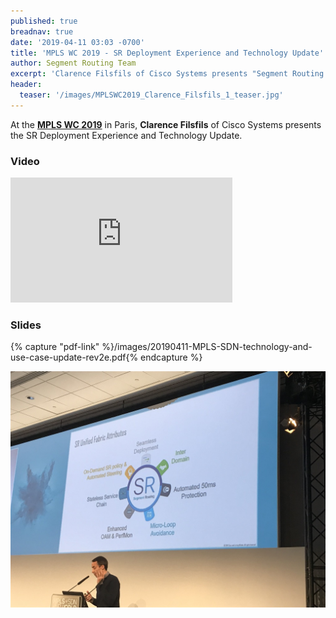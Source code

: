 ```yaml
---
published: true
breadnav: true
date: '2019-04-11 03:03 -0700'
title: 'MPLS WC 2019 - SR Deployment Experience and Technology Update'
author: Segment Routing Team
excerpt: 'Clarence Filsfils of Cisco Systems presents "Segment Routing Deployment Experience and Technology Update"'
header:
  teaser: '/images/MPLSWC2019_Clarence_Filsfils_1_teaser.jpg'
---
```


At the [**MPLS WC 2019**](<https://www.uppersideconferences.com/mpls-sdn-nfv/2019/mplswc2019_agenda_day_02_01.html>) in Paris,
**Clarence Filsfils** of Cisco Systems presents the SR Deployment Experience and Technology Update.

### Video

<iframe width="355" height="200" src="https://www.youtube.com/embed/RrUwQTxsr4Y" frameborder="0" allowfullscreen></iframe>

### Slides

{% capture "pdf-link" %}/images/20190411-MPLS-SDN-technology-and-use-case-update-rev2e.pdf{% endcapture %}
<script src="{{ '/assets/js/pdfobject.min.js' | relative_url }}"></script>
<div class="fitvidsignore" id="pdf"></div>
<script>PDFObject.embed(" {{ pdf-link }} ", "#pdf", {height: "21.5em", width: "31.3em"});</script>

<img src="/images/MPLSWC2019_Clarence_Filsfils_1.jpg">
